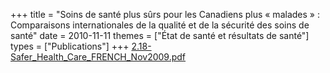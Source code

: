 +++
title = "Soins de santé plus sûrs pour les Canadiens plus « malades » : Comparaisons internationales de la qualité et de la sécurité des soins de santé"
date = 2010-11-11
themes = ["État de santé et résultats de santé"]
types = ["Publications"]
+++
[2.18-Safer_Health_Care_FRENCH_Nov2009.pdf](/files/2.18-Safer_Health_Care_FRENCH_Nov2009.pdf)
